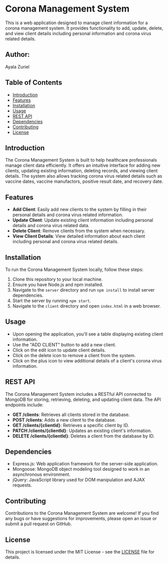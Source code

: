 # Corona Management System

This is a web application designed to manage client information for a corona management system. It provides functionality to add, update, delete, and view client details including personal information and corona virus related details.

## Author:

Ayala Zuriel

## Table of Contents

- [Introduction](#introduction)
- [Features](#features)
- [Installation](#installation)
- [Usage](#usage)
- [REST API](#rest-api)
- [Dependencies](#dependencies)
- [Contributing](#contributing)
- [License](#license)

## Introduction

The Corona Management System is built to help healthcare professionals manage client data efficiently. It offers an intuitive interface for adding new clients, updating existing information, deleting records, and viewing client details. The system also allows tracking corona virus related details such as vaccine dates, vaccine manufactors, positive result date, and recovery date.

## Features

- **Add Client**: Easily add new clients to the system by filling in their personal details and corona virus related information.
- **Update Client**: Update existing client information including personal details and corona virus related data.
- **Delete Client**: Remove clients from the system when necessary.
- **View Client Details**: View detailed information about each client including personal and corona virus related details.

## Installation

To run the Corona Management System locally, follow these steps:

1. Clone this repository to your local machine.
2. Ensure you have Node.js and npm installed.
3. Navigate to the `server` directory and run `npm install` to install server dependencies.
4. Start the server by running `npm start`.
5. Navigate to the `client` directory and open `index.html` in a web browser.

## Usage

- Upon opening the application, you'll see a table displaying existing client information.
- Use the "ADD CLIENT" button to add a new client.
- Click on the edit icon to update client details.
- Click on the delete icon to remove a client from the system.
- Click on the plus icon to view additional details of a client's corona virus information.

## REST API

The Corona Management System includes a RESTful API connected to MongoDB for storing, retrieving, deleting, and updating client data. The API endpoints include:

- **GET /clients**: Retrieves all clients stored in the database.
- **POST /clients**: Adds a new client to the database.
- **GET /clients/{clientId}**: Retrieves a specific client by ID.
- **PATCH /clients/{clientId}**: Updates an existing client's information.
- **DELETE /clients/{clientId}**: Deletes a client from the database by ID.

## Dependencies

- Express.js: Web application framework for the server-side application.
- Mongoose: MongoDB object modeling tool designed to work in an asynchronous environment.
- jQuery: JavaScript library used for DOM manipulation and AJAX requests.

## Contributing

Contributions to the Corona Management System are welcome! If you find any bugs or have suggestions for improvements, please open an issue or submit a pull request on GitHub.

## License

This project is licensed under the MIT License - see the [LICENSE](LICENSE) file for details.


